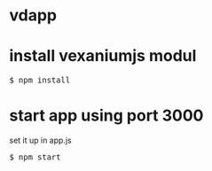 # vdapp
<H1>install vexaniumjs modul</H1>
<pre>$ npm install</pre>

<H1>start app using port 3000</H1>
<p>set it up in app.js</p>
<pre>$ npm start</pre>
